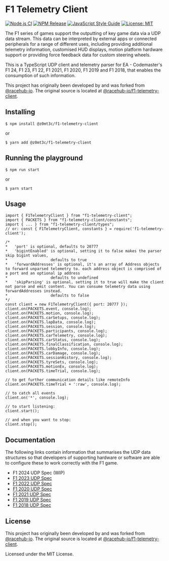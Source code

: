 # F1 Telemetry Client

[![Node.js CI](https://github.com/z0mt3c/f1-telemetry-client/actions/workflows/node.js.yml/badge.svg)](https://github.com/z0mt3c/f1-telemetry-client/actions/workflows/node.js.yml)
[![NPM Release](https://img.shields.io/npm/v/@z0mt3c/f1-telemetry-client.svg)](https://snyk.io/test/github/z0mt3c/f1-telemetry-client?targetFile=package.json)
[![JavaScript Style Guide](https://img.shields.io/badge/code_style-standard-brightgreen.svg)](https://standardjs.com)
[![License: MIT](https://img.shields.io/github/license/z0mt3c/f1-telemetry-client.svg)](https://opensource.org/licenses/MIT)

The F1 series of games support the outputting of key game data via a UDP data stream. This data can be interpreted by external apps or connected peripherals for a range of different uses, including providing additional telemetry information, customised HUD displays, motion platform hardware support or providing force feedback data for custom steering wheels.

This is a TypeScript UDP client and telemetry parser for EA - Codemaster's F1 24, F1 23, F1 22, F1 2021, F1 2020, F1 2019 and F1 2018, that enables the consumption of such information.

This project has originally been developed by and was forked from [@racehub-io](https://github.com/racehub-io). The original source is located at [@racehub-io/f1-telemetry-client](https://github.com/racehub-io/f1-telemetry-client).

## Installing

```
$ npm install @z0mt3c/f1-telemetry-client
```

or

```
$ yarn add @z0mt3c/f1-telemetry-client
```

## Running the playground

```
$ npm run start
```

or

```
$ yarn start
```

## Usage

```
import { F1TelemetryClient } from "f1-telemetry-client";
import { PACKETS } from "f1-telemetry-client/constants";
import { ... } from "f1-telemetry-client/types";
// or: const { F1TelemetryClient, constants } = require('f1-telemetry-client');

/*
*   'port' is optional, defaults to 20777
*   'bigintEnabled' is optional, setting it to false makes the parser skip bigint values,
*                   defaults to true
*   'forwardAddresses' is optional, it's an array of Address objects to forward unparsed telemetry to. each address object is comprised of a port and an optional ip address
*                   defaults to undefined
*   'skipParsing' is optional, setting it to true will make the client not parse and emit content. You can consume telemetry data using forwardAddresses instead.
*                   defaults to false
*/
const client = new F1TelemetryClient({ port: 20777 });
client.on(PACKETS.event, console.log);
client.on(PACKETS.motion, console.log);
client.on(PACKETS.carSetups, console.log);
client.on(PACKETS.lapData, console.log);
client.on(PACKETS.session, console.log);
client.on(PACKETS.participants, console.log);
client.on(PACKETS.carTelemetry, console.log);
client.on(PACKETS.carStatus, console.log);
client.on(PACKETS.finalClassification, console.log);
client.on(PACKETS.lobbyInfo, console.log);
client.on(PACKETS.carDamage, console.log);
client.on(PACKETS.sessionHistory, console.log);
client.on(PACKETS.tyreSets, console.log);
client.on(PACKETS.motionEx, console.log);
client.on(PACKETS.timeTrial, console.log);

// to get further communication details like remoteInfo
client.on(PACKETS.timeTrial + ':raw', console.log);

// to catch all events
client.on('*', console.log);

// to start listening:
client.start();

// and when you want to stop:
client.stop();
```

## Documentation

The following links contain information that summarises the UDP data structures so that developers of supporting hardware or software are able to configure these to work correctly with the F1 game.

- F1 2024 UDP Spec (WIP)
- [F1 2023 UDP Spec](https://answers.ea.com/t5/General-Discussion/F1-23-UDP-Specification/td-p/12632888)
- [F1 2022 UDP Spec](https://answers.ea.com/t5/General-Discussion/F1-22-UDP-Specification/td-p/11551274)
- [F1 2020 UDP Spec](https://forums.codemasters.com/topic/50942-f1-2020-udp-specification/)
- [F1 2021 UDP Spec](https://forums.codemasters.com/topic/80231-f1-2021-udp-specification/)
- [F1 2019 UDP Spec](https://forums.codemasters.com/topic/44592-f1-2019-udp-specification/)
- [F1 2018 UDP Spec](https://forums.codemasters.com/discussion/136948/f1-2018-udp-specification)

## License

This project has originally been developed by and was forked from [@racehub-io](https://github.com/racehub-io). The original source is located at [@racehub-io/f1-telemetry-client](https://github.com/racehub-io/f1-telemetry-client).

Licensed under the MIT License.
